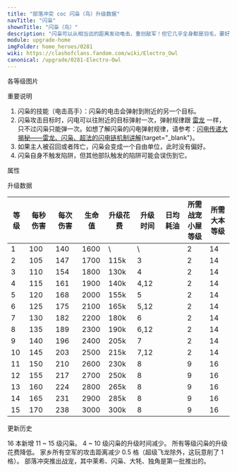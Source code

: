 ```yaml
---
title: "部落冲突 coc 闪枭（鸟）升级数据"
navTitle: "闪枭"
shownTitle: "闪枭（鸟）"
description: "闪枭可以从相当远的距离发动电击，重创敌军！但它几乎全身都是羽毛，要好好保护它哦！"
module: upgrade-home
imgFolder: home_heroes/0281
wiki: https://clashofclans.fandom.com/wiki/Electro_Owl
canonical: /upgrade/0281-Electro-Owl
---
```


<UnitInfo :folder="$frontmatter.imgFolder" imgSrc="Electro_Owl_info.png" :imgAlt="$frontmatter.navTitle" :description="$frontmatter.description" />

<SmallTitle>各等级图片</SmallTitle>

<Panel>
    <UnitImgGroup :folder="$frontmatter.imgFolder">
        <UnitImg imgTitle="所有等级" imgSrc="Electro_Owl_field.png" />
    </UnitImgGroup>
</Panel>

<SmallTitle>重要说明</SmallTitle>

1. 闪枭的技能（电击高手）：闪枭的电击会弹射到附近的另一个目标。
2. 闪枭攻击目标时，闪电可以往附近的目标弹射一次，弹射规律跟 [雷龙](/upgrade/000c-Electro-Dragon) 一样，只不过闪枭只能弹一次。如想了解闪枭的闪电弹射规律，请参考：[闪电传递大揭秘——雷龙、闪枭、超法的闪电链机制讲解](/p/5546){target="_blank"}。
3. 如果主人被召回或者阵亡，闪枭会变成一个自由单位，此时没有偏好。
4. 闪枭自身不触发陷阱，但其他部队触发的陷阱可能会误伤到它。

<SmallTitle>属性</SmallTitle>

<UnitProperties>
    <UnitProperty pKey="攻击偏好" pValue="英雄的目标" />
    <UnitProperty pKey="伤害类型" pValue="链式攻击" />
    <UnitProperty pKey="攻击的目标" pValue="地面和空中目标" />
    <UnitProperty pKey="移动速度" pValue="2.5 格/秒" />
    <UnitProperty pKey="攻击速度" pValue="1.4 秒/次" />
    <UnitProperty pKey="攻击距离" pValue="5.5 格" />
    <UnitProperty pKey="连锁距离" pValue="3 格以内" />
    <UnitProperty pKey="连锁衰减" pValue="20%" />
    <UnitProperty pKey="连锁延迟" pValue="0.416 秒" />
    <UnitProperty pKey="所需战宠小屋等级" pValue="2" />
    <UnitProperty pKey="所需大本等级" pValue="14" />
</UnitProperties>

<SmallTitle>升级数据</SmallTitle>

<script setup>
const tableExtraInfo = [
    {
        "column": 4,
        "type": "cost",
        "gpClass": "research",
        "icon": "Dark_Elixir"
    },
    {
        "column": 5,
        "type": "time",
        "gpClass": "research"
    },
    {
        "column": 6,
        "type": "dailyCost",
        "icon": "Dark_Elixir"
    }
];
</script>

<UnitTable :tableExtraInfo="tableExtraInfo">

| 等级 |  每秒伤害 | 每次伤害 | 生命值 | 升级花费| 升级时间 | 日均耗油 |所需战宠<br>小屋等级|所需<br>大本等级|
| ---- |   ----   |   ----  |  ----  |  ----  |   ---   |   ---   |        ---        |      ----     |
|   1  |    100   |   140   |  1600  |     \  |   \     |         |         2         |       14      |
|   2  |    105   |   147   |  1700  |  115k  |   3     |         |         2         |       14      |
|   3  |    110   |   154   |  1800  |  130k  |   4     |         |         2         |       14      |
|   4  |    115   |   161   |  1900  |  140k  |   4,12  |         |         2         |       14      |
|   5  |    120   |   168   |  2000  |  155k  |   5     |         |         2         |       14      |
|   6  |    125   |   175   |  2100  |  165k  |   5,12  |         |         2         |       14      |
|   7  |    130   |   182   |  2200  |  180k  |   6     |         |         2         |       14      |
|   8  |    135   |   189   |  2300  |  190k  |   6,12  |         |         2         |       14      |
|   9  |    140   |   196   |  2400  |  205k  |   7     |         |         2         |       14      |
|  10  |    145   |   203   |  2500  |  215k  |   7,12  |         |         2         |       14      |
|  11  |    150   |   210   |  2600  |  230k  |   8     |         |         9         |       16      |
|  12  |    155   |   217   |  2700  |  250k  |   8     |         |         9         |       16      |
|  13  |    160   |   224   |  2800  |  265k  |   8     |         |         9         |       16      |
|  14  |    165   |   231   |  2900  |  285k  |   8     |         |         9         |       16      |
|  15  |    170   |   238   |  3000  |  300k  |   8     |         |         9         |       16      |
</UnitTable>

<SmallTitle>更新历史</SmallTitle>

<Timeline>
    <TimelineItem date="2024/02/27">
        <TimelineRow>16 本新增 11 ~ 15 级闪枭。</TimelineRow>
    </TimelineItem>
    <TimelineItem date="2023/12/12">
        <TimelineRow>4 ~ 10 级闪枭的升级时间减少。</TimelineRow>
        <TimelineRow>所有等级闪枭的升级花费降低。</TimelineRow>
    </TimelineItem>
    <TimelineItem date="2022/05/02">
        <TimelineRow>家乡所有空军的攻击距离减少 0.5 格（超级飞龙除外，这玩意削了 1 格）。</TimelineRow>
    </TimelineItem>
    <TimelineItem date="2021/04/12">
        <TimelineRow>部落冲突推出战宠，其中莱希、闪枭、大牦、独角是第一批推出的。</TimelineRow>
    </TimelineItem>
    <TimelineItem :historyBottom="true" />
</Timeline>